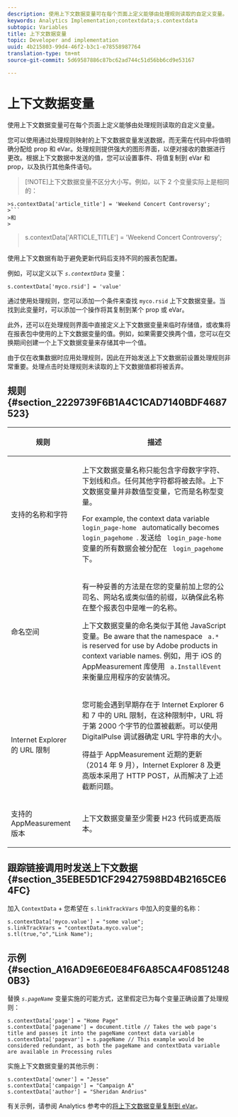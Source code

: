 ```yaml
---
description: 使用上下文数据变量可在每个页面上定义能够由处理规则读取的自定义变量。
keywords: Analytics Implementation;contextdata;s.contextdata
subtopic: Variables
title: 上下文数据变量
topic: Developer and implementation
uuid: 4b215803-99d4-46f2-b3c1-e78558987764
translation-type: tm+mt
source-git-commit: 5d69587886c87bc62ad744c51d56bb6cd9e53167

---
```



# 上下文数据变量

使用上下文数据变量可在每个页面上定义能够由处理规则读取的自定义变量。

您可以使用通过处理规则映射的上下文数据变量发送数据，而无需在代码中将值明确分配给 prop 和 eVar。处理规则提供强大的图形界面，以便对接收的数据进行更改。根据上下文数据中发送的值，您可以设置事件、将值复制到 eVar 和 prop，以及执行其他条件语句。

> [!NOTE]上下文数据变量不区分大小写。例如，以下 2 个变量实际上是相同的：
>
```
>s.contextData['article_title'] = 'Weekend Concert Controversy'; 
>```
>和
>
```
>s.contextData['ARTICLE_TITLE'] = 'Weekend Concert Controversy';
>```

使用上下文数据有助于避免更新代码后支持不同的报表包配置。

例如，可以定义以下 *`s.contextData`* 变量：

```
s.contextData['myco.rsid'] = 'value'
```

通过使用处理规则，您可以添加一个条件来查找 `myco.rsid` 上下文数据变量。当找到此变量时，可以添加一个操作将其复制到某个 prop 或 eVar。

此外，还可以在处理规则界面中直接定义上下文数据变量来临时存储值，或收集将在报表包中使用的上下文数据变量的值。例如，如果需要交换两个值，您可以在交换期间创建一个上下文数据变量来存储其中一个值。

由于仅在收集数据时应用处理规则，因此在开始发送上下文数据前设置处理规则非常重要。处理点击时处理规则未读取的上下文数据值都将被丢弃。

## 规则 {#section_2229739F6B1A4C1CAD7140BDF4687523}

<table id="table_4433A32A952340699B189CAEAF158B06"> 
 <thead> 
  <tr> 
   <th colname="col1" class="entry"> <p>规则 </p> </th> 
   <th colname="col2" class="entry"> <p>描述 </p> </th> 
  </tr> 
 </thead>
 <tbody> 
  <tr> 
   <td colname="col1"> <p>支持的名称和字符 </p> </td> 
   <td colname="col2"> <p>上下文数据变量名称只能包含字母数字字符、下划线和点。任何其他字符都将被去除。上下文数据变量并非数值型变量，它而是名称型变量。 </p> <p>For example, the context data variable <code> login_page-home </code> automatically becomes <code> login_pagehome </code>. 发送给 <code> login_page-home </code> 变量的所有数据会被分配在 <code> login_pagehome </code> 下。 </p> </td> 
  </tr> 
  <tr> 
   <td colname="col1"> <p>命名空间 </p> </td> 
   <td colname="col2"> <p>有一种妥善的方法是在您的变量前加上您的公司名、网站名或类似值的前缀，以确保此名称在整个报表包中是唯一的名称。 </p> <p>上下文数据变量的命名类似于其他 JavaScript 变量。Be aware that the namespace <code> a.* </code> is reserved for use by Adobe products in context variable names. 例如，用于 iOS 的 AppMeasurement 库使用 <code> a.InstallEvent </code> 来衡量应用程序的安装情况。 </p> </td> 
  </tr> 
  <tr> 
   <td colname="col1"> <p>Internet Explorer 的 URL 限制 </p> </td> 
   <td colname="col2"> <p>您可能会遇到早期存在于 Internet Explorer 6 和 7 中的 URL 限制，在这种限制中，URL 将于第 2000 个字节的位置被截断。可以使用 <span class="keyword">DigitalPulse</span> 调试器确定 URL 字符串的大小。 </p> <p>得益于 AppMeasurement 近期的更新（2014 年 9 月），Internet Explorer 8 及更高版本采用了 HTTP POST，从而解决了上述截断问题。 </p> </td> 
  </tr> 
  <tr> 
   <td colname="col1"> <p>支持的 AppMeasurement 版本 </p> </td> 
   <td colname="col2"> <p>上下文数据变量至少需要 H23 代码或更高版本。 </p> </td> 
  </tr> 
 </tbody> 
</table>

## 跟踪链接调用时发送上下文数据 {#section_35EBE5D1CF29427598BD4B2165CE64FC}

加入 `ContextData` + 您希望在 `s.linkTrackVars` 中加入的变量的名称：

```
s.contextData['myco.value'] = "some value"; 
s.linkTrackVars = "contextData.myco.value"; 
s.tl(true,"o","Link Name"); 
```

## 示例 {#section_A16AD9E6E0E84F6A85CA4F08512480B3}

替换 *`s.pageName`* 变量实施的可能方式，这里假定已为每个变量正确设置了处理规则：

```
s.contextData['page'] = "Home Page" 
s.contextData['pagename'] = document.title // Takes the web page's title and passes it into the pageName context data variable 
s.contextData['pagevar'] = s.pageName // This example would be considered redundant, as both the pageName and contextData variable are available in Processing rules
```

实施上下文数据变量的其他示例：

```
s.contextData['owner'] = "Jesse" 
s.contextData['campaign'] = "Campaign A" 
s.contextData['author'] = "Sheridan Andrius"
```

有关示例，请参阅 Analytics 参考中的[将上下文数据变量复制到 eVar](https://marketing.adobe.com/resources/help/en_US/reference/processing_rules_copy_context_data.html)。
